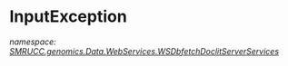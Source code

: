 ﻿# InputException
_namespace: [SMRUCC.genomics.Data.WebServices.WSDbfetchDoclitServerServices](./index.md)_






